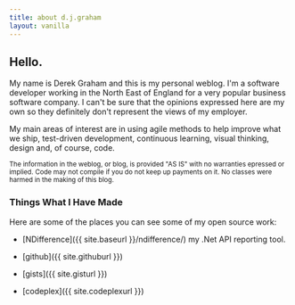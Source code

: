 ```yaml
---
title: about d.j.graham
layout: vanilla
---
```


## Hello.

My name is Derek Graham and this is my personal weblog. I'm a software 
developer working in the North East of England for a very popular business 
software company. I can't be sure that the opinions expressed here are my own
so they definitely don't represent the views of my employer.

My main areas of interest are in using agile methods to help improve what 
we ship, test-driven development, continuous learning, visual thinking, 
design and, of course, code.

<small>The information in the weblog, or blog, is provided "AS IS" with no warranties
epressed or implied. Code may not compile if you do not keep up payments on it.
No classes were harmed in the making of this blog.</small>

### Things What I Have Made

Here are some of the places you can see some of my open source work:

* [NDifference]({{ site.baseurl }}/ndifference/) my .Net API reporting tool.

* [github]({{ site.githuburl }})
 
* [gists]({{ site.gisturl }})
 
* [codeplex]({{ site.codeplexurl }})

